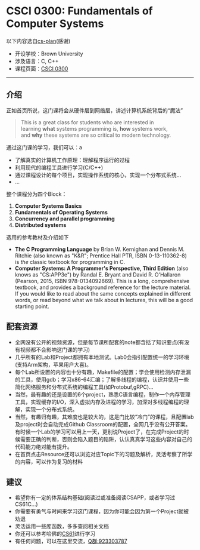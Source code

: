 # CSCI 0300: Fundamentals of Computer Systems

以下内容选自[cs-plan](https://cs-plan.com)(感谢)

- 开设学校：Brown University
- 涉及语言：C, C++
- 课程页面：[CSCI 0300](https://cs.brown.edu/courses/csci0300)

---

## 介绍

正如首页所说，这门课将会从硬件层到网络层，讲述计算机系统背后的“魔法”

> This is a great class for students who are interested in learning **what** systems programming is, **how** systems work, and **why** these systems are so critical to modern technology.

通过这门课的学习，我们可以：a

- 了解真实的计算机工作原理：理解程序运行的过程
- 利用现代的编程工具进行学习(C/C++)
- 通过课程设计的每个项目，实现操作系统的核心，实现一个分布式系统...
- ...

整个课程分为四个Block：

1. **Computer Systems Basics**
2. **Fundamentals of Operating Systems**
3. **Concurrency and parallel programming**
4. **Distributed systems**

选用的参考教材及介绍如下

-   **The C Programming Language** by Brian W. Kernighan and Dennis M. Ritchie (also known as "K&R"; Prentice Hall PTR, ISBN 0-13-110362-8) is _the_ classic textbook for programming in C.
-   **Computer Systems: A Programmer's Perspective, Third Edition** (also knows as "CS:APP3e") by Randal E. Bryant and David R. O'Hallaron (Pearson, 2015, ISBN 978-0134092669). This is a long, comprehensive textbook, and provides a background reference for the lecture material. If you would like to read about the same concepts explained in different words, or read beyond what we talk about in lectures, this will be a good starting point.

## 配套资源

- 全网没有公开的视频资源，但是每节课所配套的note都含括了知识要点(有没有视频都不会影响这门课的学习)
- 几乎所有的Lab和Project都拥有本地测试。Lab0会指引配置统一的学习环境(支持Arm架构，苹果用户大喜)。
- 每个Lab所设置的内容也十分有趣，Makefile的配置；学会使用检测内存泄漏的工具，使用gdb；学习x86-64汇编；了解多线程的编程，认识并使用一些简化网络服务和分布式系统的编程工具(如Protobuf,gRPC)...
- 当然，最有趣的还是设置的6个project，熟悉C语言编程，制作一个内存管理工具，实现缓存的I/O，深入虚拟内存及进程的学习，加深对多线程编程的理解，实现一个分布式系统。
- 当然，有趣归有趣，其难度也是较大的，这是门比较“冷门”的课程，且配置lab及project时会自动完成Github Classroom的配置，全网几乎没有公开答案。有时候一个Lab的学习可以用上一天，更别说Project了，在完成Project的时候需要正确的判断，否则会陷入题目的陷阱，认认真真学习这些内容对自己的代码能力绝对能有提升。
- 在首页点击Resource还可以浏览对应Topic下的习题及解析，灵活考察了所学的内容，可以作为复习的材料

## 建议

- 希望你有一定的体系结构基础(阅读过或准备阅读CSAPP，或者学习过CS61C...)
- 你需要有勇气与时间来学习这门课程，因为你可能会因为第一个Project就被劝退
- 灵活运用一些库函数，多多查阅相关文档
- 你还可以参考哈佛的[CS61](https://cs61.seas.harvard.edu/)进行学习
- 有任何问题，可以在这里交流，[Q群:923303787](https://qm.qq.com/cgi-bin/qm/qr?k=sU0ssPHZKh3C_NccUczFhBiPyPKhq6ph&authKey=YTGoicI3MKLNMmQKh08P0fTWkKUrv7gNz4ABi/CdcOatILb9YKC+0rR1Zy8gFBrL&noverify=0)